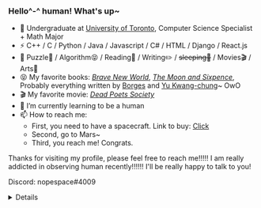 ### Hello^-^ human! What's up~

- 🍻 Undergraduate at [University of Toronto](https://www.utoronto.ca), Computer Science Specialist + Math Major
- ⚡ C++ / C / Python / Java / Javascript / C# / HTML / Django / React.js
- 🏃 Puzzle🧩 / Algorithm😝 / Reading📖 / Writing✏️ / <del>sleeping🤔</del> / Movies🎬 / Arts🎨
- 😝 My favorite books: *[Brave New World](https://en.wikipedia.org/wiki/Brave_New_World)*, *[The Moon and Sixpence](https://en.wikipedia.org/wiki/The_Moon_and_Sixpence)*, Probably everything written by [Borges](https://en.wikipedia.org/wiki/Jorge_Luis_Borges) and [Yu Kwang-chung](https://en.wikipedia.org/wiki/Yu_Kwang-chung)~ OwO
- 🎬 My favorite movie: *[Dead Poets Society](https://en.wikipedia.org/wiki/Dead_Poets_Society)*
- 🌱 I’m currently learning to be a human
- 📫 How to reach me:
    - First, you need to have a spacecraft. Link to buy: [Click](https://www.youtube.com/watch?v=dQw4w9WgXcQ)
    - Second, go to Mars~
    - Third, you reach me! Congrats.

Thanks for visiting my profile, please feel free to reach me!!!!! I am really addicted in observing human recently!!!!!! I'll be really happy to talk to you!

Discord: nopespace#4009

<details>
you are deceived 😈 :3 :D


Anyways just some pics I took and I like :) hope you enjoy them.


![white](https://github.com/nopespace/nopespace/assets/55406346/e17ca019-19e7-4dfd-a36b-f8a704ea1034)
![lake](https://github.com/nopespace/nopespace/assets/55406346/260b8cb0-ea3b-4dd0-a107-76e9aa89ba53)
![old](https://github.com/nopespace/nopespace/assets/55406346/e9dc3600-3c7b-42a3-b9fa-63880931be84)
![green](https://github.com/nopespace/nopespace/assets/55406346/a96f2236-a8fd-44d5-940d-56d7c210c1c4)

</details>
